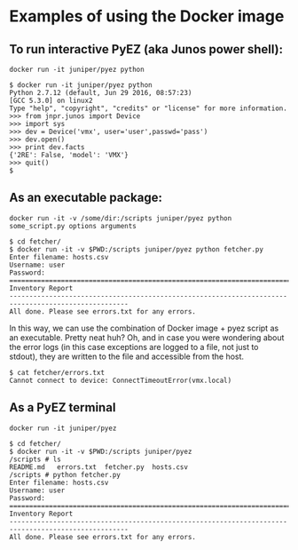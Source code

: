 # Examples of using the Docker image

## To run interactive PyEZ (aka Junos power shell):

`docker run -it juniper/pyez python`

```
$ docker run -it juniper/pyez python
Python 2.7.12 (default, Jun 29 2016, 08:57:23)
[GCC 5.3.0] on linux2
Type "help", "copyright", "credits" or "license" for more information.
>>> from jnpr.junos import Device
>>> import sys
>>> dev = Device('vmx', user='user',passwd='pass')
>>> dev.open()
>>> print dev.facts
{'2RE': False, 'model': 'VMX'}
>>> quit()
$
```

## As an executable package: 

`docker run -it -v /some/dir:/scripts juniper/pyez python some_script.py options arguments`

```
$ cd fetcher/
$ docker run -it -v $PWD:/scripts juniper/pyez python fetcher.py
Enter filename: hosts.csv
Username: user
Password: 
====================================================================================================
Inventory Report
----------------------------------------------------------------------------------------------------
All done. Please see errors.txt for any errors.
```
 
In this way, we can use the combination of Docker image + pyez script as an executable. Pretty neat huh? Oh, and in case you were wondering about the error logs (in this case exceptions are logged to a file, not just to stdout), they are written to the file and accessible from the host.

```
$ cat fetcher/errors.txt 
Cannot connect to device: ConnectTimeoutError(vmx.local)
```

## As a PyEZ terminal

`docker run -it juniper/pyez`

```
$ cd fetcher/
$ docker run -it -v $PWD:/scripts juniper/pyez
/scripts # ls
README.md   errors.txt  fetcher.py  hosts.csv
/scripts # python fetcher.py
Enter filename: hosts.csv
Username: user
Password: 
====================================================================================================
Inventory Report
----------------------------------------------------------------------------------------------------
All done. Please see errors.txt for any errors.
```